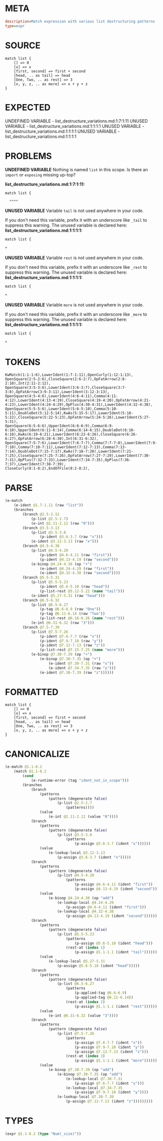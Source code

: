 # META
~~~ini
description=Match expression with various list destructuring patterns
type=expr
~~~
# SOURCE
~~~roc
match list {
    [] => 0
    [x] => x
    [first, second] => first + second
    [head, .. as tail] => head
    [One, Two, .. as rest] => 3
    [x, y, z, .. as more] => x + y + z
}
~~~
# EXPECTED
UNDEFINED VARIABLE - list_destructure_variations.md:1:7:1:11
UNUSED VARIABLE - list_destructure_variations.md:1:1:1:1
UNUSED VARIABLE - list_destructure_variations.md:1:1:1:1
UNUSED VARIABLE - list_destructure_variations.md:1:1:1:1
# PROBLEMS
**UNDEFINED VARIABLE**
Nothing is named `list` in this scope.
Is there an `import` or `exposing` missing up-top?

**list_destructure_variations.md:1:7:1:11:**
```roc
match list {
```
      ^^^^


**UNUSED VARIABLE**
Variable `tail` is not used anywhere in your code.

If you don't need this variable, prefix it with an underscore like `_tail` to suppress this warning.
The unused variable is declared here:
**list_destructure_variations.md:1:1:1:1:**
```roc
match list {
```
^


**UNUSED VARIABLE**
Variable `rest` is not used anywhere in your code.

If you don't need this variable, prefix it with an underscore like `_rest` to suppress this warning.
The unused variable is declared here:
**list_destructure_variations.md:1:1:1:1:**
```roc
match list {
```
^


**UNUSED VARIABLE**
Variable `more` is not used anywhere in your code.

If you don't need this variable, prefix it with an underscore like `_more` to suppress this warning.
The unused variable is declared here:
**list_destructure_variations.md:1:1:1:1:**
```roc
match list {
```
^


# TOKENS
~~~zig
KwMatch(1:1-1:6),LowerIdent(1:7-1:11),OpenCurly(1:12-1:13),
OpenSquare(2:5-2:6),CloseSquare(2:6-2:7),OpFatArrow(2:8-2:10),Int(2:11-2:12),
OpenSquare(3:5-3:6),LowerIdent(3:6-3:7),CloseSquare(3:7-3:8),OpFatArrow(3:9-3:11),LowerIdent(3:12-3:13),
OpenSquare(4:5-4:6),LowerIdent(4:6-4:11),Comma(4:11-4:12),LowerIdent(4:13-4:19),CloseSquare(4:19-4:20),OpFatArrow(4:21-4:23),LowerIdent(4:24-4:29),OpPlus(4:30-4:31),LowerIdent(4:32-4:38),
OpenSquare(5:5-5:6),LowerIdent(5:6-5:10),Comma(5:10-5:11),DoubleDot(5:12-5:14),KwAs(5:15-5:17),LowerIdent(5:18-5:22),CloseSquare(5:22-5:23),OpFatArrow(5:24-5:26),LowerIdent(5:27-5:31),
OpenSquare(6:5-6:6),UpperIdent(6:6-6:9),Comma(6:9-6:10),UpperIdent(6:11-6:14),Comma(6:14-6:15),DoubleDot(6:16-6:18),KwAs(6:19-6:21),LowerIdent(6:22-6:26),CloseSquare(6:26-6:27),OpFatArrow(6:28-6:30),Int(6:31-6:32),
OpenSquare(7:5-7:6),LowerIdent(7:6-7:7),Comma(7:7-7:8),LowerIdent(7:9-7:10),Comma(7:10-7:11),LowerIdent(7:12-7:13),Comma(7:13-7:14),DoubleDot(7:15-7:17),KwAs(7:18-7:20),LowerIdent(7:21-7:25),CloseSquare(7:25-7:26),OpFatArrow(7:27-7:29),LowerIdent(7:30-7:31),OpPlus(7:32-7:33),LowerIdent(7:34-7:35),OpPlus(7:36-7:37),LowerIdent(7:38-7:39),
CloseCurly(8:1-8:2),EndOfFile(8:2-8:2),
~~~
# PARSE
~~~clojure
(e-match
	(e-ident @1.7-1.11 (raw "list"))
	(branches
		(branch @2.5-2.12
			(p-list @2.5-2.7)
			(e-int @2.11-2.12 (raw "0")))
		(branch @3.5-3.13
			(p-list @3.5-3.8
				(p-ident @3.6-3.7 (raw "x")))
			(e-ident @3.12-3.13 (raw "x")))
		(branch @4.5-4.38
			(p-list @4.5-4.20
				(p-ident @4.6-4.11 (raw "first"))
				(p-ident @4.13-4.19 (raw "second")))
			(e-binop @4.24-4.38 (op "+")
				(e-ident @4.24-4.29 (raw "first"))
				(e-ident @4.32-4.38 (raw "second"))))
		(branch @5.5-5.31
			(p-list @5.5-5.23
				(p-ident @5.6-5.10 (raw "head"))
				(p-list-rest @5.12-5.22 (name "tail")))
			(e-ident @5.27-5.31 (raw "head")))
		(branch @6.5-6.32
			(p-list @6.5-6.27
				(p-tag @6.6-6.9 (raw "One"))
				(p-tag @6.11-6.14 (raw "Two"))
				(p-list-rest @6.16-6.26 (name "rest")))
			(e-int @6.31-6.32 (raw "3")))
		(branch @7.5-7.39
			(p-list @7.5-7.26
				(p-ident @7.6-7.7 (raw "x"))
				(p-ident @7.9-7.10 (raw "y"))
				(p-ident @7.12-7.13 (raw "z"))
				(p-list-rest @7.15-7.25 (name "more")))
			(e-binop @7.30-7.39 (op "+")
				(e-binop @7.30-7.35 (op "+")
					(e-ident @7.30-7.31 (raw "x"))
					(e-ident @7.34-7.35 (raw "y")))
				(e-ident @7.38-7.39 (raw "z"))))))
~~~
# FORMATTED
~~~roc
match list {
	[] => 0
	[x] => x
	[first, second] => first + second
	[head, .. as tail] => head
	[One, Two, .. as rest] => 3
	[x, y, z, .. as more] => x + y + z
}
~~~
# CANONICALIZE
~~~clojure
(e-match @1.1-8.2
	(match @1.1-8.2
		(cond
			(e-runtime-error (tag "ident_not_in_scope")))
		(branches
			(branch
				(patterns
					(pattern (degenerate false)
						(p-list @2.5-2.7
							(patterns))))
				(value
					(e-int @2.11-2.12 (value "0"))))
			(branch
				(patterns
					(pattern (degenerate false)
						(p-list @3.5-3.8
							(patterns
								(p-assign @3.6-3.7 (ident "x"))))))
				(value
					(e-lookup-local @3.12-3.13
						(p-assign @3.6-3.7 (ident "x")))))
			(branch
				(patterns
					(pattern (degenerate false)
						(p-list @4.5-4.20
							(patterns
								(p-assign @4.6-4.11 (ident "first"))
								(p-assign @4.13-4.19 (ident "second"))))))
				(value
					(e-binop @4.24-4.38 (op "add")
						(e-lookup-local @4.24-4.29
							(p-assign @4.6-4.11 (ident "first")))
						(e-lookup-local @4.32-4.38
							(p-assign @4.13-4.19 (ident "second"))))))
			(branch
				(patterns
					(pattern (degenerate false)
						(p-list @5.5-5.23
							(patterns
								(p-assign @5.6-5.10 (ident "head")))
							(rest-at (index 1)
								(p-assign @1.1-1.1 (ident "tail"))))))
				(value
					(e-lookup-local @5.27-5.31
						(p-assign @5.6-5.10 (ident "head")))))
			(branch
				(patterns
					(pattern (degenerate false)
						(p-list @6.5-6.27
							(patterns
								(p-applied-tag @6.6-6.9)
								(p-applied-tag @6.11-6.14))
							(rest-at (index 2)
								(p-assign @1.1-1.1 (ident "rest"))))))
				(value
					(e-int @6.31-6.32 (value "3"))))
			(branch
				(patterns
					(pattern (degenerate false)
						(p-list @7.5-7.26
							(patterns
								(p-assign @7.6-7.7 (ident "x"))
								(p-assign @7.9-7.10 (ident "y"))
								(p-assign @7.12-7.13 (ident "z")))
							(rest-at (index 3)
								(p-assign @1.1-1.1 (ident "more"))))))
				(value
					(e-binop @7.30-7.39 (op "add")
						(e-binop @7.30-7.35 (op "add")
							(e-lookup-local @7.30-7.31
								(p-assign @7.6-7.7 (ident "x")))
							(e-lookup-local @7.34-7.35
								(p-assign @7.9-7.10 (ident "y"))))
						(e-lookup-local @7.38-7.39
							(p-assign @7.12-7.13 (ident "z")))))))))
~~~
# TYPES
~~~clojure
(expr @1.1-8.2 (type "Num(_size)"))
~~~
